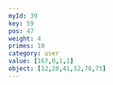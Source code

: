 ```yaml
---
myId: 39
key: 59
pos: 47
weight: 4
primes: 10
category: user
value: [167,0,1,1]
object: [12,20,41,52,70,75]
---
```

